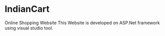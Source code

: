 # IndianCart
Online Shopping Website
This Website is developed on ASP.Net framework using visual studio tool.

